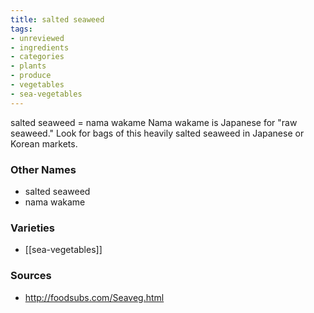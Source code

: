```yaml
---
title: salted seaweed
tags:
- unreviewed
- ingredients
- categories
- plants
- produce
- vegetables
- sea-vegetables
---
```

salted seaweed = nama wakame Nama wakame is Japanese for "raw seaweed." Look for bags of this heavily salted seaweed in Japanese or Korean markets.

### Other Names

* salted seaweed
* nama wakame

### Varieties

* [[sea-vegetables]]

### Sources
* http://foodsubs.com/Seaveg.html
